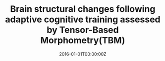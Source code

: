 ---
title: "Brain structural changes following adaptive cognitive training assessed by Tensor-Based Morphometry(TBM)"
authors:
- Roberto Colom
- Xue Hua
- Kenia Martínez
- Miguel Burgaleta
- Francisco J. Román
- Jeffrey L. Gunter
- Susana Carmona
- Susanne M. Jaeggi
- Paul M. Thompson
date: "2016-01-01T00:00:00Z"
doi: ""
publishDate: "2016-01-01T00:00:00Z"
publication_types: ["2"]
publication: "In *Neuropsychologia*"
tags:
- Others
featured: false
links:
- name: Link
  url: https://www.sciencedirect.com/science/article/abs/pii/S0028393216302780
---